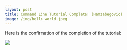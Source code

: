 ```yaml
---
layout: post
title: Command Line Tutorial Complete! (Hamzabegovic)
image: /img/hello_world.jpeg
---
```


Here is the confirmation of the completion of the tutorial:

![](C:\Users\Ademir\univie-tnt-2018-summer.github.io\img\hamzabegovic\Hamzabegovic_Command_Line_Tutorial.png)
